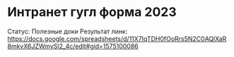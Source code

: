 # Интранет гугл форма 2023

Статус: Полезные доки
Результат линк: https://docs.google.com/spreadsheets/d/11X7IqTDH0fOoRrs5N2C0AQlXaR8mkvX6JZWmySI2_4c/edit#gid=1575100086